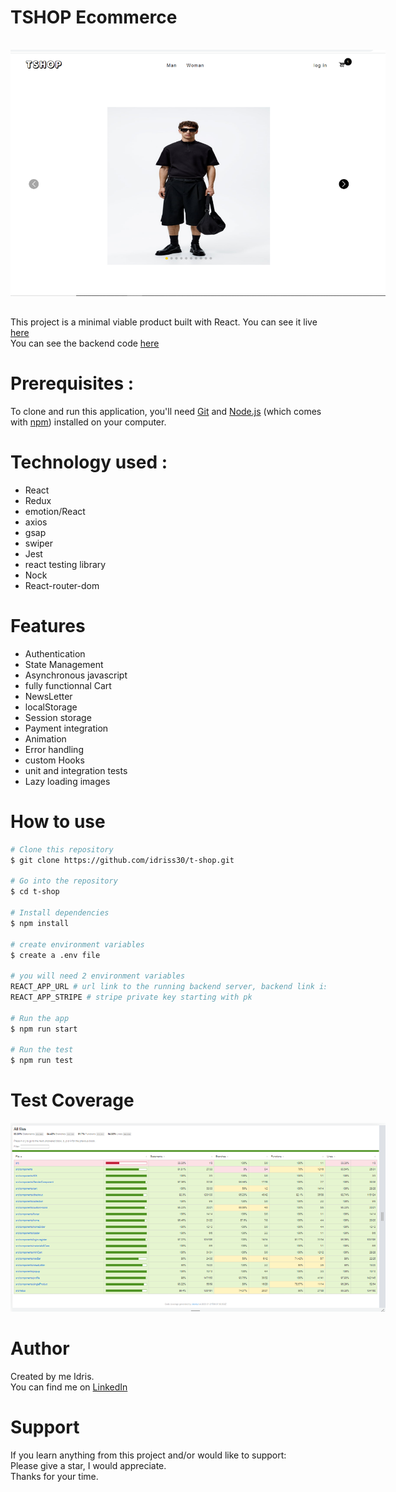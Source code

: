 # TSHOP Ecommerce

<img
  src="./screenshot-project.png"
  alt="project image"
  style="display: inline-block; margin: 1rem auto; max-width: 600px; max-height:800px"/>

This project is a minimal viable product built with React.
You can see it live [here](https://idrisscissoko.com/tshop/) </br>
You can see the backend code [here](https://github.com/idriss30/tshop-backend)

# Prerequisites :

To clone and run this application, you'll need [Git](https://git-scm.com) and [Node.js](https://nodejs.org/en/download/) (which comes with [npm](http://npmjs.com)) installed on your computer.

# Technology used :

- React
- Redux
- emotion/React
- axios
- gsap
- swiper
- Jest
- react testing library
- Nock
- React-router-dom

# Features

- Authentication
- State Management
- Asynchronous javascript
- fully functionnal Cart
- NewsLetter
- localStorage
- Session storage
- Payment integration
- Animation
- Error handling
- custom Hooks
- unit and integration tests
- Lazy loading images

# How to use

```bash
# Clone this repository
$ git clone https://github.com/idriss30/t-shop.git

# Go into the repository
$ cd t-shop

# Install dependencies
$ npm install

# create environment variables
$ create a .env file

# you will need 2 environment variables
REACT_APP_URL # url link to the running backend server, backend link is provided at the top of readme file
REACT_APP_STRIPE # stripe private key starting with pk

# Run the app
$ npm run start

# Run the test
$ npm run test

```

# Test Coverage

<img
  src="./coverage.png"
  alt="coverage img"
  style="display: inline-block; margin: 0 auto; max-width: 600px; max-height:800px"/>

# Author

Created by me Idris.</br>
You can find me on [LinkedIn](www.linkedin.com/in/idrissciss)

# Support

If you learn anything from this project and/or would like to support:</br>
Please give a star, I would appreciate.</br>
Thanks for your time.
